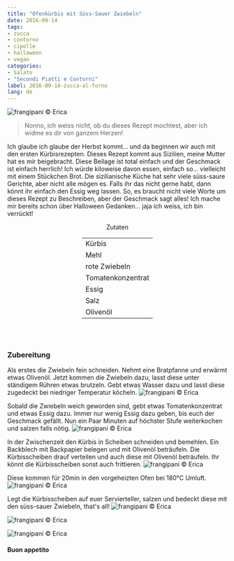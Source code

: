 ```yaml
---
title: "Ofenkürbis mit Süss-Sauer Zwiebeln"
date: 2016-09-14
tags:
- zucca
- contorno
- cipolle
- halloween
- vegan
categories:
- Salato
- "Secondi Piatti e Contorni"
label: 2016-09-14-zucca-al-forno
lang: de
---
```

![](../2016-09-14-zucca-al-forno-con-cipolle-in-agrodolce/header.jpg "frangipani © Erica")

> Nonno, ich weiss nicht, ob du dieses Rezept mochtest, aber ich widme es dir von ganzem Herzen!

Ich glaube ich glaube der Herbst kommt... und da beginnen wir auch mit den ersten Kürbisrezepten. Dieses Rezept kommt aus Sizilien, meine Mutter hat es mir beigebracht. Diese Beilage ist total einfach und der Geschmack ist einfach herrlich! Ich würde kiloweise davon essen, einfach so... vielleicht mit einem Stückchen Brot. Die sizilianische Küche hat sehr viele süss-saure Gerichte, aber nicht alle mögen es. Falls ihr das nicht gerne habt, dann könnt ihr einfach den Essig weg lassen. So, es braucht nicht viele Worte um dieses Rezept zu Beschreiben, aber der Geschmack sagt alles! Ich mache mir bereits schon über Halloween Gedanken... jaja ich weiss, ich bin verrückt!


<div id="wrapper" style="text-align: center">
  <div id="yourdiv" style="display: inline-block;">
    <div class="ingredients">
      <div class="ingredients-title">Zutaten</div>
      <table>
        <tbody>
          <tr>
            <td>Kürbis</td>
          </tr>
          <tr>
            <td>Mehl</td>
          </tr>
          <tr>
            <td>rote Zwiebeln</td>
          </tr>
          <tr>
            <td>Tomatenkonzentrat</td>
          </tr>
          <tr>
            <td>Essig</td>
          </tr>
          <tr>
            <td>Salz</td>
          </tr>
          <tr>
            <td>Olivenöl</td>
          </tr>
        </tbody>
      </table>
      <br></br>
    </div>
  </div>
</div>


<h3>
  <font color="grey">
    <i class="fa-solid fa-gears"></i>
  </font> Zubereitung
</h3>

Als erstes die Zwiebeln fein schneiden. Nehmt eine Bratpfanne und erwärmt etwas Olivenöl. Jetzt kommen die Zwiebeln dazu, lasst diese unter ständigem Rühren etwas brutzeln. Gebt etwas Wasser dazu und lasst diese zugedeckt bei niedriger Temperatur köcheln.
![](../2016-09-14-zucca-al-forno-con-cipolle-in-agrodolce/cipollacruda.jpg "frangipani © Erica")

Sobald die Zwiebeln weich geworden sind, gebt etwas Tomatenkonzentrat und etwas Essig dazu. Immer nur wenig Essig dazu geben, bis euch der Geschmack gefällt. Nun ein Paar Minuten auf höchster Stufe weiterkochen und salzen falls nötig.
![](../2016-09-14-zucca-al-forno-con-cipolle-in-agrodolce/cipollacotta.jpg "frangipani © Erica")

In der Zwischenzeit den Kürbis in Scheiben schneiden und bemehlen. Ein Backblech mit Backpapier belegen und mit Olivenöl beträufeln. Die Kürbisscheiben drauf verteilen und auch diese mit Olivenöl beträufeln. Ihr könnt die Kürbisscheiben sonst auch frittieren.
![](../2016-09-14-zucca-al-forno-con-cipolle-in-agrodolce/teglia.jpg "frangipani © Erica")

Diese kommen für 20min in den vorgeheizten Ofen bei 180°C Umluft.
![](../2016-09-14-zucca-al-forno-con-cipolle-in-agrodolce/zucca.jpg "frangipani © Erica")

Legt die Kürbisscheiben auf euer Servierteller, salzen und bedeckt diese mit den süss-sauer Zwiebeln, that's all!
![](../2016-09-14-zucca-al-forno-con-cipolle-in-agrodolce/risultato1.jpg "frangipani © Erica")

![](../2016-09-14-zucca-al-forno-con-cipolle-in-agrodolce/risultato2.jpg "frangipani © Erica")

![](../2016-09-14-zucca-al-forno-con-cipolle-in-agrodolce/risultato3.jpg "frangipani © Erica")



<h4>Buon appetito
  <font color="red">
    <i class="fa-regular fa-face-smile"></i>
  </font>
</h4>
